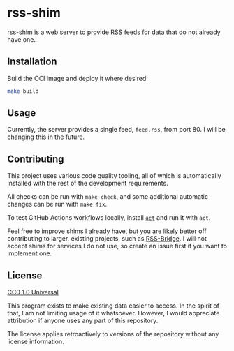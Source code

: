 # rss-shim

rss-shim is a web server to provide RSS feeds for data that do not already have one.

## Installation

Build the OCI image and deploy it where desired:

```bash
make build
```

## Usage

Currently, the server provides a single feed, `feed.rss`, from port 80. I will be changing this in the future.

## Contributing

This project uses various code quality tooling, all of which is automatically installed with the rest of the development requirements.

All checks can be run with `make check`, and some additional automatic changes can be run with `make fix`.

To test GitHub Actions workflows locally, install [`act`](https://github.com/nektos/act) and run it with `act`.

Feel free to improve shims I already have, but you are likely better off contributing to larger, existing projects, such as [RSS-Bridge](https://github.com/RSS-Bridge/rss-bridge). I will not accept shims for services I do not use, so create an issue first if you want to implement one.

## License

[CC0 1.0 Universal](https://choosealicense.com/licenses/cc0-1.0/)

This program exists to make existing data easier to access. In the spirit of that, I am not limiting usage of it whatsoever. However, I would appreciate attribution if anyone uses any part of this repository.

The license applies retroactively to versions of the repository without any license information.
